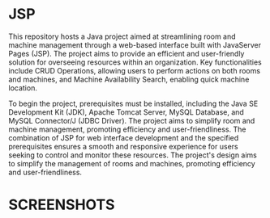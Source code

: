 # JSP
This repository hosts a Java project aimed at streamlining room and machine management through a web-based interface built with JavaServer Pages (JSP). The project aims to provide an efficient and user-friendly solution for overseeing resources within an organization. Key functionalities include CRUD Operations, allowing users to perform actions on both rooms and machines, and Machine Availability Search, enabling quick machine location.

To begin the project, prerequisites must be installed, including the Java SE Development Kit (JDK), Apache Tomcat Server, MySQL Database, and MySQL Connector/J (JDBC Driver). The project aims to simplify room and machine management, promoting efficiency and user-friendliness. The combination of JSP for web interface development and the specified prerequisites ensures a smooth and responsive experience for users seeking to control and monitor these resources. The project's design aims to simplify the management of rooms and machines, promoting efficiency and user-friendliness.
# SCREENSHOTS 
